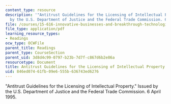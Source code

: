 ```yaml
---
content_type: resource
description: '"Antitrust Guidelines for the Licensing of Intellectual Property." Issued
  by the U.S. Department of Justice and the Federal Trade Commission. 6 April 1995.'
file: /courses/15-616-innovative-businesses-and-breakthrough-technologies-the-legal-issues-fall-2004/846ed07461fb09e6555b636743ed6276_ip_guide.pdf
file_type: application/pdf
learning_resource_types:
- Readings
ocw_type: OCWFile
parent_title: Readings
parent_type: CourseSection
parent_uid: 3d8d4c99-0797-b23b-7d7f-c867d6b2e86a
resourcetype: Document
title: Antitrust Guidelines for the Licensing of Intellectual Property
uid: 846ed074-61fb-09e6-555b-636743ed6276
---
```

"Antitrust Guidelines for the Licensing of Intellectual Property." Issued by the U.S. Department of Justice and the Federal Trade Commission. 6 April 1995.

